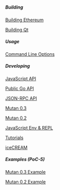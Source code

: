 ##### Building 

[Building Ethereum](https://github.com/ethereum/go-ethereum/wiki/Building-Ethereum(Go))

[Building Qt](https://github.com/ethereum/go-ethereum/wiki/Building-Qt)

##### Usage

[Command Line Options](https://github.com/ethereum/go-ethereum/wiki/Command-Line-Options)

##### Developing
[JavaScript API](https://github.com/ethereum/go-ethereum/wiki/PoC-5-JavaScript-API)

[Public Go API](https://github.com/ethereum/go-ethereum/wiki/PoC-5-Public-Go-API)

[JSON-RPC API](https://github.com/ethereum/go-ethereum/wiki/PoC-5-JSON-RPC-API)

[Mutan 0.3](https://github.com/ethereum/go-ethereum/wiki/Mutan-0.3)

[Mutan 0.2](https://github.com/ethereum/go-ethereum/wiki/Mutan-0.2)

[JavaScript Env & REPL](https://github.com/ethereum/go-ethereum/wiki/JavaScript-Environment)

[Tutorials](https://github.com/ethereum/go-ethereum/wiki/Tutorials)

[iceCREAM](https://github.com/ethereum/go-ethereum/wiki/iceCREAM-(debugger))

##### Examples (PoC-5)
[Mutan 0.3 Example](https://github.com/ethereum/go-ethereum/wiki/Mutan-0.3-Examples)

[Mutan 0.2 Example](https://github.com/ethereum/go-ethereum/wiki/Mutan-0.2-Example)
